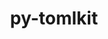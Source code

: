 ---
title: "py-tomlkit"
layout: cache
categories: [package, develop]
meta: {"versions": ["0.12.1"], "compilers": ["gcc@=11.1.0", "gcc@=11.4.0", "gcc@=9.4.0", "oneapi@=2024.2.1"], "oss": ["ubuntu20.04", "ubuntu22.04"], "platforms": ["linux"], "targets": ["neoverse_v1", "neoverse_v2", "ppc64le", "x86_64_v3"], "stacks": ["data-vis-sdk", "e4s", "e4s-neoverse-v2", "e4s-neoverse_v1", "e4s-oneapi", "e4s-power", "root"], "num_specs": 17, "num_specs_by_stack": {"e4s-power": 2, "root": 17, "data-vis-sdk": 4, "e4s-neoverse_v1": 2, "e4s-neoverse-v2": 2, "e4s": 4, "e4s-oneapi": 3}}
spec_details: [{"hash": "szlb575or6u4dgjsmgftk7kdggxqb47s", "compiler": "gcc@=9.4.0", "versions": ["0.12.1"], "os": "ubuntu20.04", "platform": "linux", "target": "ppc64le", "variants": ["build_system=python_pip"], "stacks": ["e4s-power", "root"], "size": "-", "tarball": "https://binaries.spack.io/develop/build_cache/linux-ubuntu20.04-ppc64le/gcc-9.4.0/py-tomlkit-0.12.1/linux-ubuntu20.04-ppc64le-gcc-9.4.0-py-tomlkit-0.12.1-szlb575or6u4dgjsmgftk7kdggxqb47s.spack"}, {"hash": "hd64r4jsosbpgtdxif2ueagoktfxtq7t", "compiler": "gcc@=9.4.0", "versions": ["0.12.1"], "os": "ubuntu20.04", "platform": "linux", "target": "ppc64le", "variants": ["build_system=python_pip"], "stacks": ["e4s-power", "root"], "size": "-", "tarball": "https://binaries.spack.io/develop/build_cache/linux-ubuntu20.04-ppc64le/gcc-9.4.0/py-tomlkit-0.12.1/linux-ubuntu20.04-ppc64le-gcc-9.4.0-py-tomlkit-0.12.1-hd64r4jsosbpgtdxif2ueagoktfxtq7t.spack"}, {"hash": "7jssfzvx2anlmgfiu32kp22glbaphe24", "compiler": "gcc@=11.1.0", "versions": ["0.12.1"], "os": "ubuntu20.04", "platform": "linux", "target": "x86_64_v3", "variants": ["build_system=python_pip"], "stacks": ["data-vis-sdk", "root"], "size": "-", "tarball": "https://binaries.spack.io/develop/build_cache/linux-ubuntu20.04-x86_64_v3/gcc-11.1.0/py-tomlkit-0.12.1/linux-ubuntu20.04-x86_64_v3-gcc-11.1.0-py-tomlkit-0.12.1-7jssfzvx2anlmgfiu32kp22glbaphe24.spack"}, {"hash": "mggs2tuismukezm6sr5y2pqvx4otzzkb", "compiler": "gcc@=11.1.0", "versions": ["0.12.1"], "os": "ubuntu20.04", "platform": "linux", "target": "x86_64_v3", "variants": ["build_system=python_pip"], "stacks": ["data-vis-sdk", "root"], "size": "-", "tarball": "https://binaries.spack.io/develop/build_cache/linux-ubuntu20.04-x86_64_v3/gcc-11.1.0/py-tomlkit-0.12.1/linux-ubuntu20.04-x86_64_v3-gcc-11.1.0-py-tomlkit-0.12.1-mggs2tuismukezm6sr5y2pqvx4otzzkb.spack"}, {"hash": "b5z2nesswplinihfjhjzwhn54v7kkirq", "compiler": "gcc@=11.1.0", "versions": ["0.12.1"], "os": "ubuntu20.04", "platform": "linux", "target": "x86_64_v3", "variants": ["build_system=python_pip"], "stacks": ["data-vis-sdk", "root"], "size": "-", "tarball": "https://binaries.spack.io/develop/build_cache/linux-ubuntu20.04-x86_64_v3/gcc-11.1.0/py-tomlkit-0.12.1/linux-ubuntu20.04-x86_64_v3-gcc-11.1.0-py-tomlkit-0.12.1-b5z2nesswplinihfjhjzwhn54v7kkirq.spack"}, {"hash": "wpbsqczw56x35nchuovzztf4ixzyqxrr", "compiler": "gcc@=11.1.0", "versions": ["0.12.1"], "os": "ubuntu20.04", "platform": "linux", "target": "x86_64_v3", "variants": ["build_system=python_pip"], "stacks": ["data-vis-sdk", "root"], "size": "-", "tarball": "https://binaries.spack.io/develop/build_cache/linux-ubuntu20.04-x86_64_v3/gcc-11.1.0/py-tomlkit-0.12.1/linux-ubuntu20.04-x86_64_v3-gcc-11.1.0-py-tomlkit-0.12.1-wpbsqczw56x35nchuovzztf4ixzyqxrr.spack"}, {"hash": "jtyavkntkebpybnogjzmey2fk7howdyx", "compiler": "gcc@=11.4.0", "versions": ["0.12.1"], "os": "ubuntu22.04", "platform": "linux", "target": "neoverse_v1", "variants": ["build_system=python_pip"], "stacks": ["e4s-neoverse_v1", "root"], "size": "-", "tarball": "https://binaries.spack.io/develop/build_cache/linux-ubuntu22.04-neoverse_v1/gcc-11.4.0/py-tomlkit-0.12.1/linux-ubuntu22.04-neoverse_v1-gcc-11.4.0-py-tomlkit-0.12.1-jtyavkntkebpybnogjzmey2fk7howdyx.spack"}, {"hash": "wb64ehgsnqskvotnrcd6xncetyofgdig", "compiler": "gcc@=11.4.0", "versions": ["0.12.1"], "os": "ubuntu22.04", "platform": "linux", "target": "neoverse_v1", "variants": ["build_system=python_pip"], "stacks": ["e4s-neoverse_v1", "root"], "size": "-", "tarball": "https://binaries.spack.io/develop/build_cache/linux-ubuntu22.04-neoverse_v1/gcc-11.4.0/py-tomlkit-0.12.1/linux-ubuntu22.04-neoverse_v1-gcc-11.4.0-py-tomlkit-0.12.1-wb64ehgsnqskvotnrcd6xncetyofgdig.spack"}, {"hash": "kmqvyzsxkhpnkfrtkoak33wkuh6e2o7z", "compiler": "gcc@=11.4.0", "versions": ["0.12.1"], "os": "ubuntu22.04", "platform": "linux", "target": "neoverse_v2", "variants": ["build_system=python_pip"], "stacks": ["e4s-neoverse-v2", "root"], "size": "-", "tarball": "https://binaries.spack.io/develop/build_cache/linux-ubuntu22.04-neoverse_v2/gcc-11.4.0/py-tomlkit-0.12.1/linux-ubuntu22.04-neoverse_v2-gcc-11.4.0-py-tomlkit-0.12.1-kmqvyzsxkhpnkfrtkoak33wkuh6e2o7z.spack"}, {"hash": "u5wv425km3ov2lfurhuhipjttfvccwuo", "compiler": "gcc@=11.4.0", "versions": ["0.12.1"], "os": "ubuntu22.04", "platform": "linux", "target": "neoverse_v2", "variants": ["build_system=python_pip"], "stacks": ["e4s-neoverse-v2", "root"], "size": "-", "tarball": "https://binaries.spack.io/develop/build_cache/linux-ubuntu22.04-neoverse_v2/gcc-11.4.0/py-tomlkit-0.12.1/linux-ubuntu22.04-neoverse_v2-gcc-11.4.0-py-tomlkit-0.12.1-u5wv425km3ov2lfurhuhipjttfvccwuo.spack"}, {"hash": "2tm6b52wekkqdsduvxkfkfnqit74lp62", "compiler": "gcc@=11.4.0", "versions": ["0.12.1"], "os": "ubuntu22.04", "platform": "linux", "target": "x86_64_v3", "variants": ["build_system=python_pip"], "stacks": ["root", "e4s"], "size": "-", "tarball": "https://binaries.spack.io/develop/build_cache/linux-ubuntu22.04-x86_64_v3/gcc-11.4.0/py-tomlkit-0.12.1/linux-ubuntu22.04-x86_64_v3-gcc-11.4.0-py-tomlkit-0.12.1-2tm6b52wekkqdsduvxkfkfnqit74lp62.spack"}, {"hash": "7k2lwjyb47mr3coiamjq62uie43jewjt", "compiler": "gcc@=11.4.0", "versions": ["0.12.1"], "os": "ubuntu22.04", "platform": "linux", "target": "x86_64_v3", "variants": ["build_system=python_pip"], "stacks": ["root", "e4s"], "size": "-", "tarball": "https://binaries.spack.io/develop/build_cache/linux-ubuntu22.04-x86_64_v3/gcc-11.4.0/py-tomlkit-0.12.1/linux-ubuntu22.04-x86_64_v3-gcc-11.4.0-py-tomlkit-0.12.1-7k2lwjyb47mr3coiamjq62uie43jewjt.spack"}, {"hash": "v4liyoctconhgcprlgnxahal5goddy7z", "compiler": "gcc@=11.4.0", "versions": ["0.12.1"], "os": "ubuntu22.04", "platform": "linux", "target": "x86_64_v3", "variants": ["build_system=python_pip"], "stacks": ["root", "e4s"], "size": "-", "tarball": "https://binaries.spack.io/develop/build_cache/linux-ubuntu22.04-x86_64_v3/gcc-11.4.0/py-tomlkit-0.12.1/linux-ubuntu22.04-x86_64_v3-gcc-11.4.0-py-tomlkit-0.12.1-v4liyoctconhgcprlgnxahal5goddy7z.spack"}, {"hash": "gy65awlehu5d6eh7q4a6et6i4w3b7t65", "compiler": "gcc@=11.4.0", "versions": ["0.12.1"], "os": "ubuntu22.04", "platform": "linux", "target": "x86_64_v3", "variants": ["build_system=python_pip"], "stacks": ["root", "e4s"], "size": "-", "tarball": "https://binaries.spack.io/develop/build_cache/linux-ubuntu22.04-x86_64_v3/gcc-11.4.0/py-tomlkit-0.12.1/linux-ubuntu22.04-x86_64_v3-gcc-11.4.0-py-tomlkit-0.12.1-gy65awlehu5d6eh7q4a6et6i4w3b7t65.spack"}, {"hash": "rp7riqixkw6dhrlxv3mt2u6ssfhco7il", "compiler": "oneapi@=2024.2.1", "versions": ["0.12.1"], "os": "ubuntu22.04", "platform": "linux", "target": "x86_64_v3", "variants": ["build_system=python_pip"], "stacks": ["root", "e4s-oneapi"], "size": "-", "tarball": "https://binaries.spack.io/develop/build_cache/linux-ubuntu22.04-x86_64_v3/oneapi-2024.2.1/py-tomlkit-0.12.1/linux-ubuntu22.04-x86_64_v3-oneapi-2024.2.1-py-tomlkit-0.12.1-rp7riqixkw6dhrlxv3mt2u6ssfhco7il.spack"}, {"hash": "obnttjzhw4aid3toaaejoz6ielkxxnil", "compiler": "oneapi@=2024.2.1", "versions": ["0.12.1"], "os": "ubuntu22.04", "platform": "linux", "target": "x86_64_v3", "variants": ["build_system=python_pip"], "stacks": ["root", "e4s-oneapi"], "size": "-", "tarball": "https://binaries.spack.io/develop/build_cache/linux-ubuntu22.04-x86_64_v3/oneapi-2024.2.1/py-tomlkit-0.12.1/linux-ubuntu22.04-x86_64_v3-oneapi-2024.2.1-py-tomlkit-0.12.1-obnttjzhw4aid3toaaejoz6ielkxxnil.spack"}, {"hash": "uj2w4a24xse3zndly22dy2pctid3e6gp", "compiler": "oneapi@=2024.2.1", "versions": ["0.12.1"], "os": "ubuntu22.04", "platform": "linux", "target": "x86_64_v3", "variants": ["build_system=python_pip"], "stacks": ["root", "e4s-oneapi"], "size": "-", "tarball": "https://binaries.spack.io/develop/build_cache/linux-ubuntu22.04-x86_64_v3/oneapi-2024.2.1/py-tomlkit-0.12.1/linux-ubuntu22.04-x86_64_v3-oneapi-2024.2.1-py-tomlkit-0.12.1-uj2w4a24xse3zndly22dy2pctid3e6gp.spack"}]
---